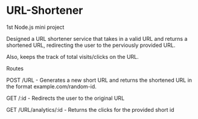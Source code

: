 # URL-Shortener
1st Node.js mini project

Designed a URL shortener service that takes in a valid URL and returns a shortened URL, redirecting the user to the perviously provided URL.

Also, keeps the track of total visits/clicks on the URL.

Routes

POST /URL - Generates a new short URL and returns the shortened URL in the format example.com/random-id.

GET /:id - Redirects the user to the original URL

GET /URL/analytics/:id - Returns the clicks for the provided short id


